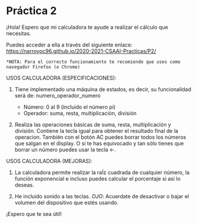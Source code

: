  # Práctica 2

¡Hola! Espero que mi calculadora te ayude a realizar el cálculo que necesitas.

Puedes acceder a ella a través del siguiente enlace: https://narroyoc96.github.io/2020-2021-CSAAI-Practicas/P2/

    *NOTA: Para el correcto funcionamiento te recomiendo que uses como navegador Firefox (o Chrome)

USOS CALCULADORA (ESPECIFICACIONES):

1. Tiene implementado una máquina de estados, es decir, su funcionalidad será de: numero_operador_numero
    - Número: 0 al 9 (incluido el número pi)
    - Operador: suma, resta, multiplicación, división

2. Realiza las operaciones básicas de suma, resta, multiplicación y división. Contiene la tecla igual para obtener el resultado final de la operacion. También con el botón AC puedes borrar todos los números que salgan en el display. O si te has equivocado y tan sólo tienes que borrar un número puedes usar la tecla ←. 


USOS CALCULADORA (MEJORAS):

1. La calculadora permite realizar la raÍz cuadrada de cualquier número, la función exponencial e incluso puedes calcular el porcentaje si así lo deseas.

2. He incluido sonido a las teclas. *OJO*: Acuerdate de desactivar o bajar el volumen del dispositivo que estés usando.


¡Espero que te sea útil! 




